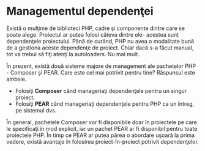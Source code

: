 # Managementul dependenţei

Există o mulţime de biblioteci PHP, cadre şi componente dintre care se poate alege. Proiectul ar putea folosi câteva dintre ele- acestea sunt dependenţele proiectului. Până de curând, PHP nu avea o modalitate bună de a gestiona aceste dependenţe de proiect. Chiar dacă s-a făcut manual, tot va trebui să fiţi atenţi la autoloaders. Nu mai mult. 

În prezent, există două sisteme majore de management ale pachetelor PHP - Composer și PEAR. Care este cel mai potrivit pentru tine? Răspunsul este ambele.

* Folosiţi **Composer** când manageriaţi dependenţele pentru un singur proiect.
* Folosiţi **PEAR** când manageriaţi dependenţele pentru PHP ca un întreg, pe sistemul dvs.

În general, pachetele Composer vor fi disponibile doar în proiectele pe care le specificaţi în mod explicit, iar un pachet PEAR ar fi disponibil pentru toate proiectele PHP. În timp ce PEAR ar putea părea o abordare uşoară la prima vedere, există avantaje în folosirea proiect-în-proiect potrivit dependenţelor. 
